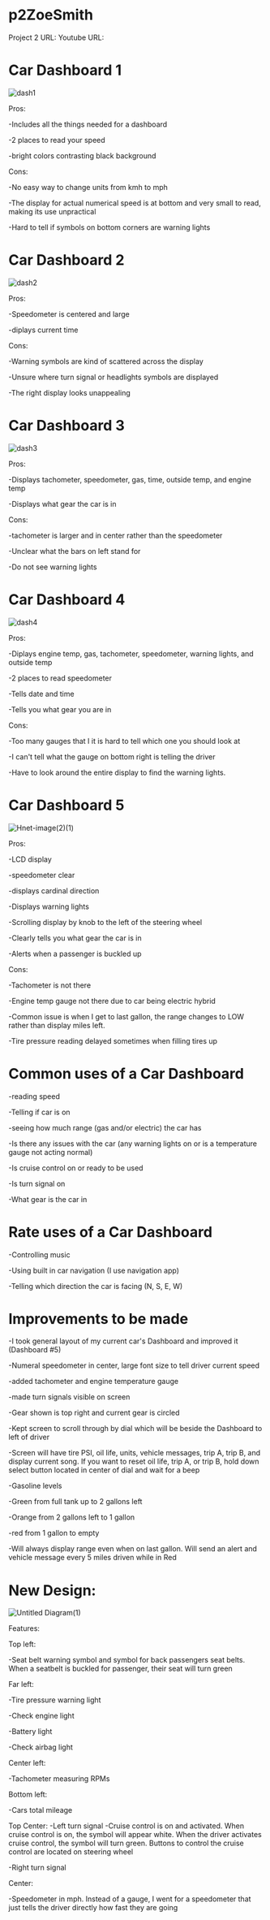 # p2ZoeSmith
Project 2 URL: 
Youtube URL:


# Car Dashboard 1

![dash1](https://user-images.githubusercontent.com/74264662/115169221-0598ec00-a083-11eb-8319-613c399aece4.png)

Pros: 

-Includes all the things needed for a dashboard


-2 places to read your speed


-bright colors contrasting black background

Cons:

-No easy way to change units from kmh to mph

-The display for actual numerical speed is at bottom and very small to read, making its use unpractical

-Hard to tell if symbols on bottom corners are warning lights


# Car Dashboard 2

![dash2](https://user-images.githubusercontent.com/74264662/115169466-b0a9a580-a083-11eb-8b35-b4fc330dd15b.jpeg)

Pros: 

-Speedometer is centered and large

-diplays current time 

Cons:

-Warning symbols are kind of scattered across the display

-Unsure where turn signal or headlights symbols are displayed

-The right display looks unappealing


# Car Dashboard 3

![dash3](https://user-images.githubusercontent.com/74264662/115169618-2d3c8400-a084-11eb-97d7-d38b4e9150ba.jpg)

Pros: 

-Displays tachometer, speedometer, gas, time, outside temp, and engine temp

-Displays what gear the car is in

Cons: 

-tachometer is larger and in center rather than the speedometer

-Unclear what the bars on left stand for

-Do not see warning lights

# Car Dashboard 4

![dash4](https://user-images.githubusercontent.com/74264662/115171150-08e2a680-a088-11eb-979c-dabd1c3ba88e.jpg)

Pros:

-Diplays engine temp, gas, tachometer, speedometer, warning lights, and outside temp

-2 places to read speedometer

-Tells date and time

-Tells you what gear you are in

Cons:

-Too many gauges that I it is hard to tell which one you should look at

-I can't tell what the gauge on bottom right is telling the driver

-Have to look around the entire display to find the warning lights. 

# Car Dashboard 5

![Hnet-image(2)(1)](https://user-images.githubusercontent.com/74264662/115172077-1436d180-a08a-11eb-862a-d34f37595ca5.gif)

Pros:

-LCD display

-speedometer clear

-displays cardinal direction

-Displays warning lights

-Scrolling display by knob to the left of the steering wheel

-Clearly tells you what gear the car is in

-Alerts when a passenger is buckled up


Cons:

-Tachometer is not there

-Engine temp gauge not there due to car being electric hybrid

-Common issue is when I get to last gallon, the range changes to LOW rather than display miles left. 

-Tire pressure reading delayed sometimes when filling tires up



# Common uses of a Car Dashboard

-reading speed

-Telling if car is on

-seeing how much range (gas and/or electric) the car has

-Is there any issues with the car (any warning lights on or is a temperature gauge not acting normal)

-Is cruise control on or ready to be used

-Is turn signal on

-What gear is the car in

# Rate uses of a Car Dashboard

-Controlling music

-Using built in car navigation (I use navigation app)

-Telling which direction the car is facing (N, S, E, W)


# Improvements to be made

-I took general layout of my current car's Dashboard and improved it (Dashboard #5)

-Numeral speedometer in center, large font size to tell driver current speed

-added tachometer and engine temperature gauge

-made turn signals visible on screen

-Gear shown is top right and current gear is circled

-Kept screen to scroll through by dial which will be beside the Dashboard to left of driver

-Screen will have tire PSI, oil life, units, vehicle messages, trip A, trip B, and display current song. If you want to reset oil life, trip A, or trip B, hold down 
select button located in center of dial and wait for a beep

-Gasoline levels

  -Green from full tank up to 2 gallons left
  
  -Orange from 2 gallons left to 1 gallon
  
  -red from 1 gallon to empty
  
  -Will always display range even when on last gallon. Will send an alert and vehicle message every 5 miles driven while in Red 


# New Design:

![Untitled Diagram(1)](https://user-images.githubusercontent.com/74264662/115173701-7cd37d80-a08d-11eb-87e2-11c026c18b1f.jpg)

Features:

Top left:

-Seat belt warning symbol and symbol for back passengers seat belts. When a seatbelt is buckled for passenger, their seat will turn green

Far left:

-Tire pressure warning light

-Check engine light

-Battery light

-Check airbag light

Center left:

-Tachometer measuring RPMs

Bottom left:

-Cars total mileage

Top Center:
-Left turn signal
-Cruise control is on and activated. When cruise control is on, the symbol will appear white. When the driver activates cruise control, the symbol will turn green. Buttons to control the cruise control are located on steering wheel

-Right turn signal

Center:

-Speedometer in mph. Instead of a gauge, I went for a speedometer that just tells the driver directly how fast they are going
